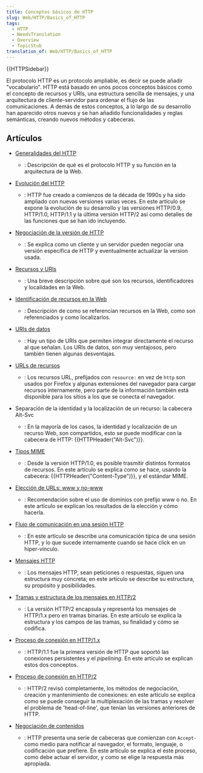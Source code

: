 ```yaml
---
title: Conceptos básicos de HTTP
slug: Web/HTTP/Basics_of_HTTP
tags:
  - HTTP
  - NeedsTranslation
  - Overview
  - TopicStub
translation_of: Web/HTTP/Basics_of_HTTP
---
```


{{HTTPSidebar}}

El protocolo HTTP es un protocolo ampliable, es decir se puede añadir "vocabulario". HTTP está basado en unos pocos conceptos básicos como el concepto de recursos y URIs, una estructura sencilla de mensajes, y una arquitectura de cliente-servidor para ordenar el flujo de las comunicaciones. A demás de estos conceptos, a lo largo de su desarrollo han aparecido otros nuevos y se han añadido funcionalidades y reglas semánticas, creando nuevos métodos y cabeceras.

## Artículos

- [Generalidades del HTTP](/es/docs/Web/HTTP/Overview)
  - : Descripción de qué es el protocolo HTTP y su función en la arquitectura de la Web.
- [Evolución del HTTP](/es/docs/Web/HTTP/Basics_of_HTTP/Evolution_of_HTTP)
  - : HTTP fue creado a comienzos de la década de 1990s y ha sido ampliado con nuevas versiones varias veces. En este artículo se expone la evolución de su desarrollo y las versiones HTTP/0.9, HTTP/1.0, HTTP/1.1 y la última versión HTTP/2 así como detalles de las funciones que se han ido incluyendo.
- [Negociación de la versión de HTTP](/es/docs/Web/HTTP/Basics_of_HTTP/Negotiating_an_HTTP_version)
  - : Se explica como un cliente y un servidor pueden negociar una versión específica de HTTP y eventualmente actualizar la version usada.
- [Recursos y URIs](/es/docs/Web/HTTP/Resources_and_URIs)
  - : Una breve descripción sobre qué son los recursos, identificadores y localidades en la Web.
- [Identificación de recursos en la Web](/es/docs/Web/HTTP/Basics_of_HTTP/Identifying_resources_on_the_Web)
  - : Descripción de como se referencian recursos en la Web, como son referenciados y como localizarlos.
- [URIs de datos](/es/docs/Web/HTTP/Basics_of_HTTP/Data_URIs)
  - : Hay un tipo de URIs que permiten integrar directamente el recurso al que señalan. Los URIs de datos, son muy ventajosos, pero también tienen algunas desventajas.
- [URLs de recursos](/es/docs/Web/HTTP/Basics_of_HTTP/Resource_URLs)

  - : Los recursos URL, prefijados con `resource:` en vez de `http` son usados por Firefox y algunas extensiones del navegador para cargar recursos internamente, pero parte de la información también está disponible para los sitios a los que se conecta el navegador.

- Separación de la identidad y la localización de un recurso: la cabecera Alt-Svc
  - : En la mayoría de los casos, la identidad y localización de un recurso Web, son compartidos, esto se puede modificar con la cabecera de HTTP: {{HTTPHeader("Alt-Svc")}}.
- [Tipos MIME](/es/docs/Web/HTTP/Basics_of_HTTP/MIME_types)
  - : Desde la versión HTTP/1.0, es posible trasmitir distintos formatos de recursos. En este artículo se explica como se hace, usando la cabecera: {{HTTPHeader("Content-Type")}}, y el estándar MIME.
- [Elección de URLs: www y no-www](/es/docs/Web/HTTP/Basics_of_HTTP/Choosing_between_www_and_non-www_URLs)
  - : Recomendación sobre el uso de dominios con prefijo www o no. En este artículo se explican los resultados de la elección y cómo hacerla.
- [Flujo de comunicación en una sesión HTTP](/es/docs/Web/HTTP/Basics_of_HTTP/Resource_URLs)
  - : En este artículo se describe una comunicación típica de una sesión HTTP, y lo que sucede internamente cuando se hace click en un hiper-vínculo.
- [Mensajes HTTP](/es/docs/Web/HTTP/Messages)
  - : Los mensajes HTTP, sean peticiones o respuestas, siguen una estructura muy concreta; en este artículo se describe su estructura, su propósito y posibilidades.
- [Tramas y estructura de los mensajes en HTTP/2](/es/docs/Web/HTTP/Frame%20and%20message%20structure%20in%20HTTP_2)
  - : La versión HTTP/2 encapsula y representa los mensajes de HTTP/1.x pero en tramas binarias. En este artículo se explica la estructura y los campos de las tramas, su finalidad y cómo se codifica.
- [Proceso de conexión en HTTP/1.x](/es/docs/Web/HTTP/Connection_management_in_HTTP_1.x)
  - : HTTP/1.1 fue la primera versión de HTTP que soportó las conexiones persistentes y el _pipelining_. En este artículo se explican estos dos conceptos.
- [Proceso de conexión en HTTP/2](/es/docs/Web/HTTP/Connection_management_in_HTTP_1.x)
  - : HTTP/2 revisó completamente, los métodos de negociación, creación y mantenimiento de conexiones: en este artículo se explica como se puede conseguír la multiplexación de las tramas y resolver el problema de 'head-of-line', que tenían las versiones anteriores de HTTP.
- [Negociación de contenidos](/es/docs/Web/HTTP/Content_negotiation)
  - : HTTP presenta una serie de cabeceras que comienzan con `Accept-` como medio para notificar al navegador, el formato, lenguaje, o codificación que prefiere. En este artículo se explica el este proceso, como debe actuar el servidor, y como se elige la respuesta más apropiada.
